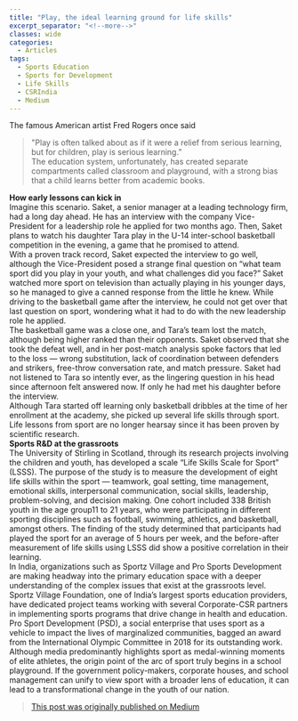 ```yaml
---
title: "Play, the ideal learning ground for life skills"
excerpt_separator: "<!--more-->"
classes: wide
categories:
  - Articles
tags:
  - Sports Education
  - Sports for Development
  - Life Skills
  - CSRIndia
  - Medium
---
```


The famous American artist Fred Rogers once said
> "Play is often talked about as if it were a relief from serious learning, but for children, play is serious learning.”    
The education system, unfortunately, has created separate compartments called classroom and playground, with a strong bias that a child learns better from academic books.  
<!--more-->
**How early lessons can kick in**  
Imagine this scenario.
Saket, a senior manager at a leading technology firm, had a long day ahead. He has an interview with the company Vice-President for a leadership role he applied for two months ago. Then, Saket plans to watch his daughter Tara play in the U-14 inter-school basketball competition in the evening, a game that he promised to attend.  
With a proven track record, Saket expected the interview to go well, although the Vice-President posed a strange final question on “what team sport did you play in your youth, and what challenges did you face?” Saket watched more sport on television than actually playing in his younger days, so he managed to give a canned response from the little he knew. While driving to the basketball game after the interview, he could not get over that last question on sport, wondering what it had to do with the new leadership role he applied.  
The basketball game was a close one, and Tara’s team lost the match, although being higher ranked than their opponents. Saket observed that she took the defeat well, and in her post-match analysis spoke factors that led to the loss — wrong substitution, lack of coordination between defenders and strikers, free-throw conversation rate, and match pressure. Saket had not listened to Tara so intently ever, as the lingering question in his head since afternoon felt answered now. If only he had met his daughter before the interview.  
Although Tara started off learning only basketball dribbles at the time of her enrollment at the academy, she picked up several life skills through sport. Life lessons from sport are no longer hearsay since it has been proven by scientific research.  
**Sports R&D at the grassroots**  
The University of Stirling in Scotland, through its research projects involving the children and youth, has developed a scale “Life Skills Scale for Sport” (LSSS). The purpose of the study is to measure the development of eight life skills within the sport — teamwork, goal setting, time management, emotional skills, interpersonal communication, social skills, leadership, problem-solving, and decision making. One cohort included 338 British youth in the age group11 to 21 years, who were participating in different sporting disciplines such as football, swimming, athletics, and basketball, amongst others. The finding of the study determined that participants had played the sport for an average of 5 hours per week, and the before-after measurement of life skills using LSSS did show a positive correlation in their learning.  
In India, organizations such as Sportz Village and Pro Sports Development are making headway into the primary education space with a deeper understanding of the complex issues that exist at the grassroots level. Sportz Village Foundation, one of India’s largest sports education providers, have dedicated project teams working with several Corporate-CSR partners in implementing sports programs that drive change in health and education. Pro Sport Development (PSD), a social enterprise that uses sport as a vehicle to impact the lives of marginalized communities, bagged an award from the International Olympic Committee in 2018 for its outstanding work.  
Although media predominantly highlights sport as medal-winning moments of elite athletes, the origin point of the arc of sport truly begins in a school playground. If the government policy-makers, corporate houses, and school management can unify to view sport with a broader lens of education, it can lead to a transformational change in the youth of our nation.  

> [This post was originally published on Medium](https://medium.com/@vijay_92248/play-the-ideal-learning-ground-for-life-skills-9ca876fdd9f6)